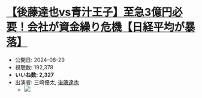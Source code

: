 # [【後藤達也vs青汁王子】至急3億円必要！会社が資金繰り危機【日経平均が暴落】](https://www.youtube.com/watch?v=X-4WxPi5Dq8)
-   公開日: 2024-08-29
-   視聴数: 192,378
-   **いいね数: 2,327**
-   出演者: 三崎優太, [後藤達也](/rehacq_fan/people/後藤達也 "wikilink")
    - [![](https://img.youtube.com/vi/X-4WxPi5Dq8/hqdefault.jpg)](https://www.youtube.com/watch?v=X-4WxPi5Dq8)
